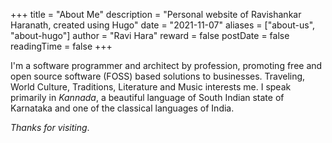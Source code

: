 +++
title = "About Me"
description = "Personal website of Ravishankar Haranath, created using Hugo"
date = "2021-11-07"
aliases = ["about-us", "about-hugo"]
author = "Ravi Hara"
reward = false
postDate = false
readingTime = false
+++

I'm a software programmer and architect by profession, promoting free and open source software (FOSS)
based solutions to businesses. Traveling, World Culture, Traditions, Literature and Music interests me.
I speak primarily in _Kannada_, a beautiful language of South Indian state of Karnataka and one of the
classical languages of India.

_Thanks for visiting_.
